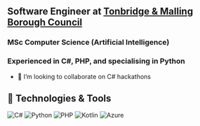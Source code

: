 ## Software Engineer at [Tonbridge & Malling Borough Council](https://www.tmbc.gov.uk)
### MSc Computer Science (Artificial Intelligence)
### Experienced in C#, PHP, and specialising in Python

- 👯 I’m looking to collaborate on C# hackathons
  
## 🔧 Technologies & Tools
![C#](https://img.shields.io/badge/C%23-C%23?style=flat&logo=C%23&color=%23000000)
![Python](https://img.shields.io/badge/Python-Python?style=flat&logo=Python&color=%23000000)
![PHP](https://img.shields.io/badge/PHP-PHP?style=flat&logo=PHP&color=%23000000)
![Kotlin](https://img.shields.io/badge/Kotlin-Kotlin?style=flat&logo=Kotlin&color=%23000000)
![Azure](https://img.shields.io/badge/Azure-Azure?style=flat&logo=Azure&color=%23000000)
<!--
**kudosscience/kudosscience** is a ✨ _special_ ✨ repository because its `README.md` (this file) appears on your GitHub profile.

Here are some ideas to get you started:

- 🔭 I’m currently working on ...
- 🌱 I’m currently learning ...
- 👯 I’m looking to collaborate on ...
- 🤔 I’m looking for help with ...
- 💬 Ask me about ...
- 📫 How to reach me: ...
- 😄 Pronouns: ...
- ⚡ Fun fact: ...
-->
